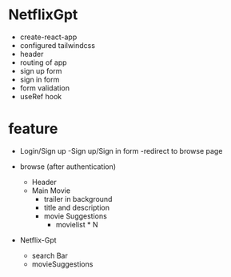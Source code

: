 # NetflixGpt

- create-react-app
- configured tailwindcss
- header
- routing of app
- sign up form
- sign in form
- form validation
- useRef hook

# feature

- Login/Sign up
  -Sign up/Sign in form
  -redirect to browse page

- browse (after authentication)

  - Header
  - Main Movie
    - trailer in background
    - title and description
    - movie Suggestions
      - movielist \* N

- Netflix-Gpt
  - search Bar
  - movieSuggestions

